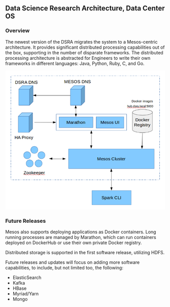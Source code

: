 ## Data Science Research Architecture, Data Center OS

### Overview

The newest version of the DSRA migrates the system to a Mesos-centric architecture. It provides 
significant distributed processing capabilities out of the box, supporting in the number of 
disparate frameworks. The distributed processing architecture is abstracted for Engineers to 
write their own frameworks in different languages: Java, Python, Ruby, C, and Go. 

![](./docs/architecture-201509160755.png)

### Future Releases

Mesos also supports deploying applications as Docker containers. Long running processes are
managed by Marathon, which can run containers deployed on DockerHub or use their own private Docker registry.

Distributed storage is supported in the first software release, utilizing HDFS. 

Future releases and updates will focus on adding more software capabilities, to include, but not limited too, the following:

* ElasticSearch
* Kafka
* HBase
* Myriad/Yarn
* Mongo
